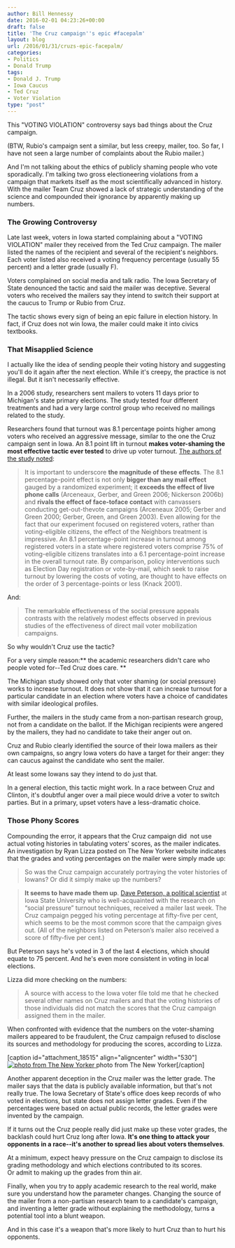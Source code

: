 ```yaml
---
author: Bill Hennessy
date: 2016-02-01 04:23:26+00:00
draft: false
title: 'The Cruz campaign''s epic #facepalm'
layout: blog
url: /2016/01/31/cruzs-epic-facepalm/
categories:
- Politics
- Donald Trump
tags:
- Donald J. Trump
- Iowa Caucus
- Ted Cruz
- Voter Violation
type: "post"
---
```


This "VOTING VIOLATION" controversy says bad things about the Cruz campaign.

(BTW, Rubio's campaign sent a similar, but less creepy, mailer, too. So far, I have not seen a large number of complaints about the Rubio mailer.)

And I'm not talking about the ethics of publicly shaming people who vote sporadically. I'm talking two gross electioneering violations from a campaign that markets itself as the most scientifically advanced in history. With the mailer Team Cruz showed a lack of strategic understanding of the science and compounded their ignorance by apparently making up numbers.



### The Growing Controversy



Late last week, voters in Iowa started complaining about a "VOTING VIOLATION" mailer they received from the Ted Cruz campaign. The mailer listed the names of the recipient and several of the recipient's neighbors. Each voter listed also received a voting frequency percentage (usually 55 percent) and a letter grade (usually F).

Voters complained on social media and talk radio. The Iowa Secretary of State denounced the tactic and said the mailer was deceptive. Several voters who received the mailers say they intend to switch their support at the caucus to Trump or Rubio from Cruz.

The tactic shows every sign of being an epic failure in election history. In fact, if Cruz does not win Iowa, the mailer could make it into civics textbooks.



### That Misapplied Science



I actually like the idea of sending people their voting history and suggesting you'll do it again after the next election. While it's creepy, the practice is not illegal. But it isn't necessarily effective.

In a 2006 study, researchers sent mailers to voters 11 days prior to Michigan's state primary elections. The study tested four different treatments and had a very large control group who received no mailings related to the study.

Researchers found that turnout was 8.1 percentage points higher among voters who received an aggressive message, similar to the one the Cruz campaign sent in Iowa. An 8.1 point lift in turnout **makes voter-shaming the most effective tactic ever tested** to drive up voter turnout. [The authors of the study noted](https://isps.yale.edu/sites/default/files/publication/2012/12/ISPS08-001.pdf):



> It is important to underscore **the magnitude of these effects**. The 8.1 percentage-point effect is not only **bigger than any mail effect** gauged by a randomized experiment; it **exceeds the effect of live phone calls** (Arceneaux, Gerber, and Green 2006; Nickerson 2006b) and **rivals the effect of face-toface contact** with canvassers conducting get-out-thevote campaigns (Arceneaux 2005; Gerber and Green 2000; Gerber, Green, and Green 2003). Even allowing for the fact that our experiment focused on registered voters, rather than voting-eligible citizens, the effect of the Neighbors treatment is impressive. An 8.1 percentage-point increase in turnout among registered voters in a state where registered voters comprise 75% of voting-eligible citizens translates into a 6.1 percentage-point increase in the overall turnout rate. By comparison, policy interventions such as Election Day registration or vote-by-mail, which seek to raise turnout by lowering the costs of voting, are thought to have effects on the order of 3 percentage-points or less (Knack 2001).



And:



> The remarkable effectiveness of the social pressure appeals contrasts with the relatively modest effects observed in previous studies of the effectiveness of direct mail voter mobilization campaigns.



So why wouldn't Cruz use the tactic?

For a very simple reason:** the academic researchers didn't care who people voted for--Ted Cruz does care. **

The Michigan study showed only that voter shaming (or social pressure) works to increase turnout. It does not show that it can increase turnout for a particular candidate in an election where voters have a choice of candidates with similar ideological profiles.

Further, the mailers in the study came from a non-partisan research group, not from a candidate on the ballot. If the Michigan recipients were angered by the mailers, they had no candidate to take their anger out on.

Cruz and Rubio clearly identified the source of their Iowa mailers as their own campaigns, so angry Iowa voters do have a target for their anger: they can caucus against the candidate who sent the mailer.

At least some Iowans say they intend to do just that.

In a general election, this tactic might work. In a race between Cruz and Clinton, it's doubtful anger over a mail piece would drive a voter to switch parties. But in a primary, upset voters have a less-dramatic choice.



### Those Phony Scores



Compounding the error, it appears that the Cruz campaign did  not use actual voting histories in tabulating voters' scores, as the mailer indicates. An investigation by Ryan Lizza posted on The New Yorker website indicates that the grades and voting percentages on the mailer were simply made up:



> 

> 
> So was the Cruz campaign accurately portraying the voter histories of Iowans? Or did it simply make up the numbers?
> 
> 

> 
> **It seems to have made them up**. [Dave Peterson, a political scientist](https://www.pols.iastate.edu/directory/david-peterson/) at Iowa State University who is well-acquainted with the research on “social pressure” turnout techniques, received a mailer last week. The Cruz campaign pegged his voting percentage at fifty-five per cent, which seems to be the most common score that the campaign gives out. (All of the neighbors listed on Peterson’s mailer also received a score of fifty-five per cent.)
> 
> 






But Peterson says he's voted in 3 of the last 4 elections, which should equate to 75 percent. And he's even more consistent in voting in local elections.





Lizza did more checking on the numbers:





> 

> 
> A source with access to the Iowa voter file told me that he checked several other names on Cruz mailers and that the voting histories of those individuals did not match the scores that the Cruz campaign assigned them in the mailer.
> 
> 




When confronted with evidence that the numbers on the voter-shaming mailers appeared to be fraudulent, the Cruz campaign refused to disclose its sources and methodology for producing the scores, according to Lizza.

[caption id="attachment_18515" align="aligncenter" width="530"][![photo from The New Yorker](https://hennessysview.com/wp-content/uploads/2016/01/Lizza-Iowa-Cruz-mailer.jpg)
](https://www.newyorker.com/news/news-desk/ted-cruzs-iowa-mailers-are-more-fraudulent-than-everyone-thinks) photo from The New Yorker[/caption]

Another apparent deception in the Cruz mailer was the letter grade. The mailer says that the data is publicly available information, but that's not really true. The Iowa Secretary of State's office does keep records of who voted in elections, but state does not assign letter grades. Even if the percentages were based on actual public records, the letter grades were invented by the campaign.

If it turns out the Cruz people really did just make up these voter grades, the backlash could hurt Cruz long after Iowa. **It's one thing to attack your opponents in a race--it's another to spread lies about voters themselves**.

At a minimum, expect heavy pressure on the Cruz campaign to disclose its grading methodology and which elections contributed to its scores. Or admit to making up the grades from thin air.

Finally, when you try to apply academic research to the real world, make sure you understand how the parameter changes. Changing the source of the mailer from a non-partisan research team to a candidate's campaign, and inventing a letter grade without explaining the methodology, turns a potential tool into a blunt weapon.

And in this case it's a weapon that's more likely to hurt Cruz than to hurt his opponents.
